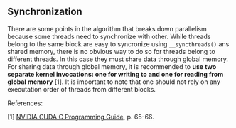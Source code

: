 ## Synchronization

There are some points in the algorithm that breaks down parallelism because some threads need to synchronize with other. 
While threads belong to the same block are easy to syncronize using `__syncthreads()` ans shared memory, there is no obvious
way to do so for threads belong to different threads. In this case they must share data through global memory. For sharing data through global memory,
it is recommended to **use two separate kernel invocations: one for writing to and one for reading from global memory** [1]. 
It is important to note that one should not rely on any executation order of threads from different blocks. 


References:  

[1] [NVIDIA CUDA C Programming Guide](https://developer.download.nvidia.com/compute/DevZone/docs/html/C/doc/CUDA_C_Programming_Guide.pdf), p. 65-66.

